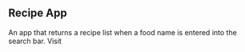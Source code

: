 ## Recipe App

An app that returns a recipe list when a food name is entered into the search bar.
Visit 